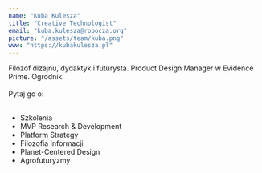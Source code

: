 ```yaml
---
name: "Kuba Kulesza"
title: "Creative Technologist"
email: "kuba.kulesza@robocza.org"
picture: "/assets/team/kuba.png"
www: "https://kubakulesza.pl"
---
```

Filozof dizajnu, dydaktyk i futurysta. Product Design Manager w Evidence Prime. Ogrodnik.
<br>
<br>
<span class="uppercase">Pytaj go o:</span>
<br>
<br>
- Szkolenia
- MVP Research & Development
- Platform Strategy
- Filozofia Informacji
- Planet-Centered Design
- Agrofuturyzmy
